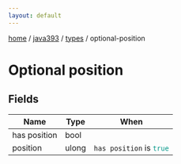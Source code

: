 ```yaml
---
layout: default
---
```


[home](/)  /  [java393](/protocol/java393)  /  [types](/protocol/java393/types)  /  optional-position

# Optional position

## Fields

Name | Type | When
---|---|:---:
has position | bool | 
position | ulong | <code>has position</code> is <code><span style="color:#009688">true</span></code>
